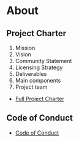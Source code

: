 # About

## Project Charter  

1. Mission  
2. Vision  
3. Community Statement  
4. Licensing Strategy  
5. Deliverables  
6. Main components  
7. Project team  

- [Full Project Charter](project-charter.md)  

## Code of Conduct  

- [Code of Conduct](code_of_conduct.md)  

